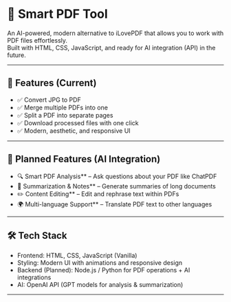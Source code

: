 # 📄 Smart PDF Tool

An AI-powered, modern alternative to iLovePDF that allows you to work with PDF files effortlessly.  
Built with HTML, CSS, JavaScript, and ready for AI integration (API) in the future.  

---

## 🚀 Features (Current)
- ✅ Convert JPG to PDF  
- ✅ Merge multiple PDFs into one  
- ✅ Split a PDF into separate pages  
- ✅ Download processed files with one click  
- ✅ Modern, aesthetic, and responsive UI  

---

## 🤖 Planned Features (AI Integration)
- 🔍 Smart PDF Analysis** – Ask questions about your PDF like ChatPDF  
- 📝 Summarization & Notes** – Generate summaries of long documents  
- ✏️ Content Editing** – Edit and rephrase text within PDFs  
- 🌍 Multi-language Support** – Translate PDF text to other languages  

---

## 🛠️ Tech Stack
- Frontend: HTML, CSS, JavaScript (Vanilla)  
- Styling: Modern UI with animations and responsive design  
- Backend (Planned): Node.js / Python for PDF operations + AI integrations  
- AI: OpenAI API (GPT models for analysis & summarization)  

---


